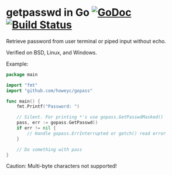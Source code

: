 # getpasswd in Go [![GoDoc](https://godoc.org/github.com/howeyc/gopass?status.svg)](https://godoc.org/github.com/howeyc/gopass) [![Build Status](https://secure.travis-ci.org/howeyc/gopass.png?branch=master)](http://travis-ci.org/howeyc/gopass)

Retrieve password from user terminal or piped input without echo.

Verified on BSD, Linux, and Windows.

Example:
```go
package main

import "fmt"
import "github.com/howeyc/gopass"

func main() {
	fmt.Printf("Password: ")

	// Silent. For printing *'s use gopass.GetPasswdMasked()
	pass, err := gopass.GetPasswd()
	if err != nil {
		// Handle gopass.ErrInterrupted or getch() read error
	}

	// Do something with pass
}
```

Caution: Multi-byte characters not supported!
